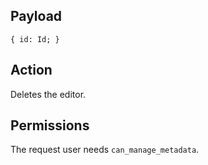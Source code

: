 ## Payload
```
{ id: Id; }
```

## Action
Deletes the editor.

## Permissions
The request user needs `can_manage_metadata`.
